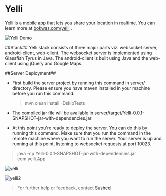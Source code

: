 

# Yelli #
Yelli is a mobile app that lets you share your location in realtime. You can learn more at [bokwas.com/yelli](http://bokwas.com/yelli/) .

![Yelli Demo](http://bokwas.com/yelli/upload/yelli_image.gif)


##Stack##
Yelli stack consists of three major parts viz. websocket server, android-client, web-client. The websocket server is implemented using Glassfish Tyrus in Java. The android-client is built using Java and the web-client using jQuery and Google Maps. 

##Server Deployment##
* First build the server project by running this command in server/ directory. Please ensure you have maven installed in your machine before you run this command.
	> mvn clean install -DskipTests

* The compiled jar file will be available in server/target/Yelli-0.0.1-SNAPSHOT-jar-with-dependencies.jar

* At this point you're ready to deploy the server. You can do this by running this command. Make sure that you run the command in the remote machine where you want to run the server. Your server is up and running at this point, listening to websocket requests at port 10023.
> java -cp Yelli-0.0.1-SNAPSHOT-jar-with-dependencies.jar com.yelli.App

    
![yelli](https://user-images.githubusercontent.com/1933531/173640415-efbcc186-533f-4639-b64e-f254bda77502.png)

![yelli2](https://user-images.githubusercontent.com/1933531/173640623-7ebcf253-e0eb-4707-8acb-ea4b8915da81.png)

    
    			
		
> For further help or feedback, contact [Susheel](mailto:susheel.s2k@gmail.com) 
